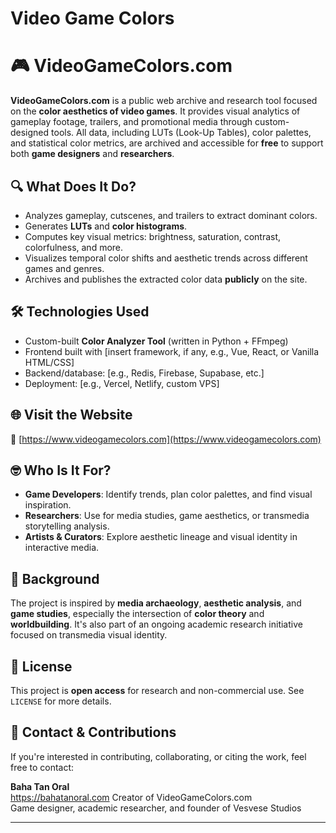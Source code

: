 # Video Game Colors

# 🎮 VideoGameColors.com

**VideoGameColors.com** is a public web archive and research tool focused on the **color aesthetics of video games**. It provides visual analytics of gameplay footage, trailers, and promotional media through custom-designed tools. All data, including LUTs (Look-Up Tables), color palettes, and statistical color metrics, are archived and accessible for **free** to support both **game designers** and **researchers**.

## 🔍 What Does It Do?

- Analyzes gameplay, cutscenes, and trailers to extract dominant colors.
- Generates **LUTs** and **color histograms**.
- Computes key visual metrics: brightness, saturation, contrast, colorfulness, and more.
- Visualizes temporal color shifts and aesthetic trends across different games and genres.
- Archives and publishes the extracted color data **publicly** on the site.

## 🛠️ Technologies Used

- Custom-built **Color Analyzer Tool** (written in Python + FFmpeg)
- Frontend built with [insert framework, if any, e.g., Vue, React, or Vanilla HTML/CSS]
- Backend/database: [e.g., Redis, Firebase, Supabase, etc.]
- Deployment: [e.g., Vercel, Netlify, custom VPS]

## 🌐 Visit the Website

🔗 [https://www.videogamecolors.com](https://www.videogamecolors.com)

## 🤓 Who Is It For?

- **Game Developers**: Identify trends, plan color palettes, and find visual inspiration.
- **Researchers**: Use for media studies, game aesthetics, or transmedia storytelling analysis.
- **Artists & Curators**: Explore aesthetic lineage and visual identity in interactive media.

## 🧠 Background

The project is inspired by **media archaeology**, **aesthetic analysis**, and **game studies**, especially the intersection of **color theory** and **worldbuilding**. It's also part of an ongoing academic research initiative focused on transmedia visual identity.

## 📜 License

This project is **open access** for research and non-commercial use. See `LICENSE` for more details.

## 💌 Contact & Contributions

If you're interested in contributing, collaborating, or citing the work, feel free to contact:

**Baha Tan Oral**  
https://bahatanoral.com
Creator of VideoGameColors.com  
Game designer, academic researcher, and founder of Vesvese Studios

---

